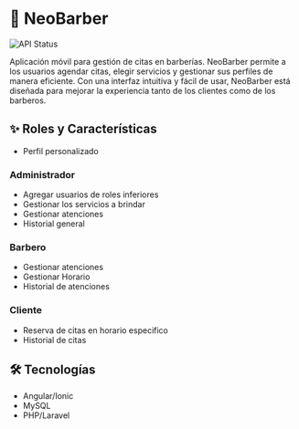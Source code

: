 # 📱 NeoBarber

![API Status](https://img.shields.io/website?down_color=red&down_message=offline&up_color=green&up_message=online&url=http://192.99.75.63/public/api/&label=API%20NeoBarber)

<!-- - api/documentation con swagger -->

Aplicación móvil para gestión de citas en barberías. NeoBarber permite a los usuarios agendar citas, elegir servicios y gestionar sus perfiles de manera eficiente. Con una interfaz intuitiva y fácil de usar, NeoBarber está diseñada para mejorar la experiencia tanto de los clientes como de los barberos.

<!-- [![Download APK Android](https://img.shields.io/badge/Descargar-APK-blue.svg?logo=android)](https://og4j3a.by.files.1drv.com/y4my3PbCG6rvXbbO5_xgKgo3YPR7qU6kArSUYrl7yufIEKAaeIb4ov5I5brKC6602zuDyaLlCnSgfyESvQHW6O4L6tdDuLCMPV-i5iIlKboAvzP3Sz0545yExd0Ks5BTa_7OZrQmzE5iyb0t5hlLT6qELlQDpXXgehAcH8AFrSCnYn9hvcO0HufaYoPUn-KsqblTrVaFTZUjeO78QYJG9bJfCRhmRPLFZ5BSzo6tnYTm-0?AVOverride=1) -->

## ✨ Roles y Características
- Perfil personalizado
<!-- - Notificaciones en tiempo real -->
<!-- - Offline-first para funciones no inmediatas -->
### Administrador
- Agregar usuarios de roles inferiores
- Gestionar los servicios a brindar
- Gestionar atenciones
- Historial general
### Barbero
- Gestionar atenciones
- Gestionar Horario
- Historial de atenciones
### Cliente
- Reserva de citas en horario especifico
- Historial de citas

<!-- ## 🚀 Instalación -->

<!-- ### Requisitos -->
<!-- - Android 6.0 o superior
- 25MB de espacio libre -->
<!-- - Conexión a internet -->

<!-- ### Pasos
1. Descarga el APK
2. Permite instalación de orígenes desconocidos
3. Instala la aplicación
4. Regístrate o inicia sesión -->

## 🛠️ Tecnologías

- Angular/Ionic 
- MySQL
- PHP/Laravel
<!-- - Firebase -->

<!-- ## 📷 Ilustraciones del aplicativo -->

<!-- <table> -->
 <!-- <tr> -->
   <!-- <td><img src="resources/neo-barber/image.png" width="200"/></td> -->
   <!-- <td><img src="screenshots/home.jpg" width="200"/></td> -->
   <!-- <td><img src="screenshots/profile.jpg" width="200"/></td> -->
 <!-- </tr> -->
<!-- </table> -->
